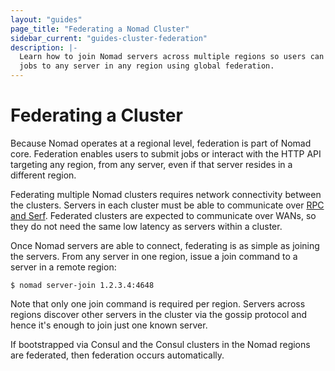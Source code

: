 ```yaml
---
layout: "guides"
page_title: "Federating a Nomad Cluster"
sidebar_current: "guides-cluster-federation"
description: |-
  Learn how to join Nomad servers across multiple regions so users can submit
  jobs to any server in any region using global federation.
---
```


# Federating a Cluster

Because Nomad operates at a regional level, federation is part of Nomad core.
Federation enables users to submit jobs or interact with the HTTP API targeting
any region, from any server, even if that server resides in a different region.

Federating multiple Nomad clusters requires network connectivity between the
clusters. Servers in each cluster must be able to communicate over [RPC and
Serf][ports]. Federated clusters are expected to communicate over WANs, so they
do not need the same low latency as servers within a cluster.

Once Nomad servers are able to connect, federating is as simple as joining the
servers. From any server in one region, issue a join command to a server in a
remote region:

```shell
$ nomad server-join 1.2.3.4:4648
```

Note that only one join command is required per region. Servers across regions
discover other servers in the cluster via the gossip protocol and hence it's
enough to join just one known server.

If bootstrapped via Consul and the Consul clusters in the Nomad regions are
federated, then federation occurs automatically.

[ports]: /guides/cluster/requirements.html#ports-used
